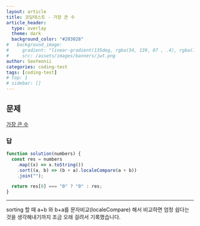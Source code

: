 ```yaml
---
layout: article
title: 코딩테스트 - 가장 큰 수
article_header:
  type: overlay
  theme: dark
  background_color: "#203028"
#   background_image:
#     gradient: "linear-gradient(135deg, rgba(34, 139, 87 , .4), rgba(139, 34, 139, .4))"
#     src: /assets/images/banners/jwt.png
author: SeoYeonii
categories: coding-test
tags: [coding-test]
# top: 1
# sidebar: []
---
```


## 문제

[가장 큰 수](https://school.programmers.co.kr/learn/courses/30/lessons/42746)

### 답

```js
function solution(numbers) {
  const res = numbers
    .map((x) => x.toString())
    .sort((a, b) => (b + a).localeCompare(a + b))
    .join("");

  return res[0] === "0" ? "0" : res;
}
```

---

sorting 할 때 a+b 와 b+a를 문자비교(localeCompare) 해서 비교하면 엄청 쉽다는 것을
생각해내기까지 조금 오래 걸려서 기록했습니다.
